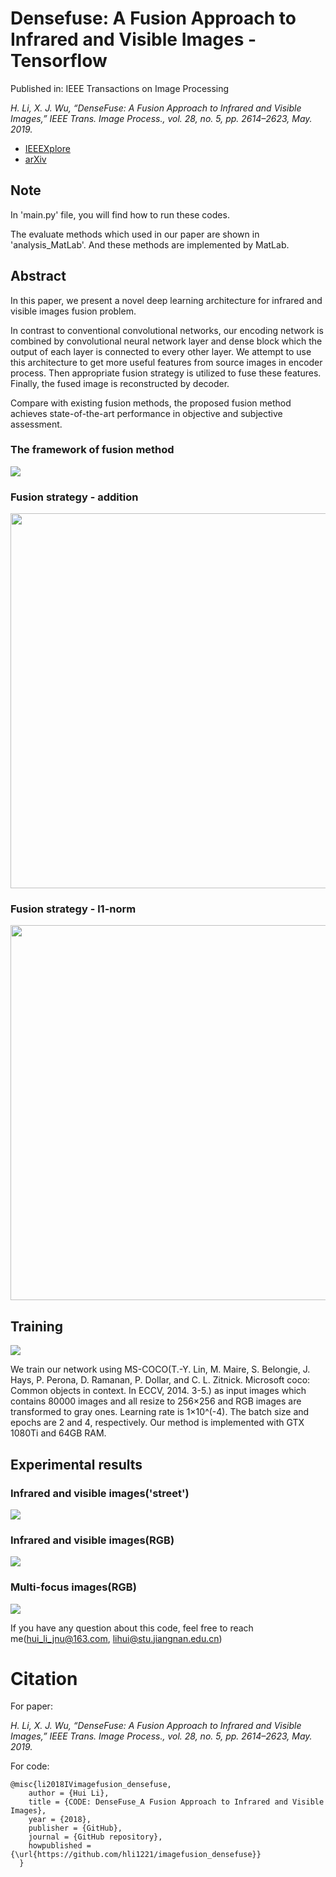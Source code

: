 # Densefuse: A Fusion Approach to Infrared and Visible Images - Tensorflow
Published in: IEEE Transactions on Image Processing

*H. Li, X. J. Wu, “DenseFuse: A Fusion Approach to Infrared and Visible Images,” IEEE Trans. Image Process., vol. 28, no. 5, pp. 2614–2623, May. 2019.*

- [IEEEXplore](https://ieeexplore.ieee.org/document/8580578)
- [arXiv](https://arxiv.org/abs/1804.08361)

## Note
In 'main.py' file, you will find how to run these codes.

The evaluate methods which used in our paper are shown in 'analysis_MatLab'. And these methods are implemented by MatLab.

## Abstract
In this paper, we present a novel deep learning architecture for infrared and visible images fusion problem. 

In contrast to conventional convolutional networks, our encoding network is combined by convolutional neural network layer and dense block which the output of each layer is connected to every other layer. We attempt to use this architecture to get more useful features from source images in encoder process. Then appropriate fusion strategy is utilized to fuse these features. Finally, the fused image is reconstructed by decoder. 

Compare with existing fusion methods, the proposed fusion method achieves state-of-the-art performance in objective and subjective assessment.

### The framework of fusion method
![](https://github.com/hli1221/imagefusion_densefuse/blob/master/figures/framework.png)

### Fusion strategy - addition
<img src="https://github.com/hli1221/imagefusion_densefuse/blob/master/figures/fuse_addition.png" width="600">

### Fusion strategy - l1-norm
<img src="https://github.com/hli1221/imagefusion_densefuse/blob/master/figures/fuse_l1norm.png" width="600">


## Training

![](https://github.com/hli1221/imagefusion_densefuse/blob/master/figures/train.png)

We train our network using MS-COCO(T.-Y. Lin, M. Maire, S. Belongie, J. Hays, P. Perona, D. Ramanan, P. Dollar, and C. L. Zitnick. Microsoft coco: Common objects in context. In ECCV, 2014. 3-5.) as input images which contains 80000 images and all resize to 256×256 and RGB images are transformed to gray ones. Learning rate is 1×10^(-4). The batch size and epochs are 2 and 4, respectively. Our method is implemented with GTX 1080Ti and 64GB RAM.


## Experimental results

### Infrared and visible images('street')
![](https://github.com/hli1221/imagefusion_densefuse/blob/master/figures/fused_street.png)

### Infrared and visible images(RGB)
![](https://github.com/hli1221/imagefusion_densefuse/blob/master/figures/ivrgb_results.png)

### Multi-focus images(RGB)
![](https://github.com/hli1221/imagefusion_densefuse/blob/master/figures/fused_color.png)

If you have any question about this code, feel free to reach me(hui_li_jnu@163.com, lihui@stu.jiangnan.edu.cn)


# Citation

For paper:

 *H. Li, X. J. Wu, “DenseFuse: A Fusion Approach to Infrared and Visible Images,” IEEE Trans. Image Process., vol. 28, no. 5, pp. 2614–2623, May. 2019.*

For code:
```
@misc{li2018IVimagefusion_densefuse,
    author = {Hui Li},
    title = {CODE: DenseFuse_A Fusion Approach to Infrared and Visible Images},
    year = {2018},
    publisher = {GitHub},
    journal = {GitHub repository},
    howpublished = {\url{https://github.com/hli1221/imagefusion_densefuse}}
  }
```
